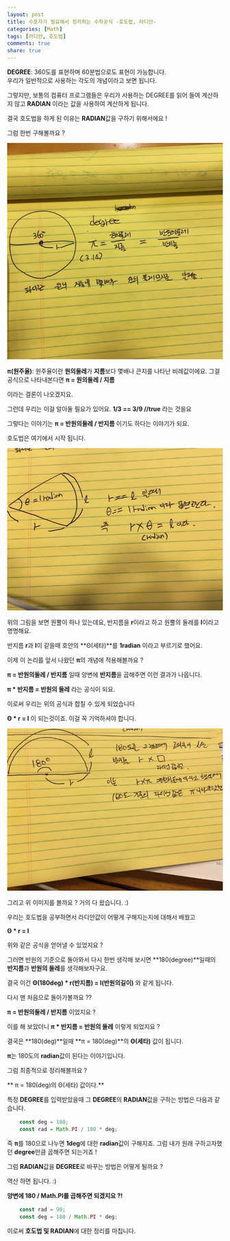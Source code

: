 ```yaml
---
layout: post
title: 수포자가 필요해서 정리하는 수학공식 -호도법, 라디안- 
categories: [Math]
tags: [라디안, 호도법]
comments: true
share: true
---
```



**DEGREE**: 360도를 표현하며 60분법으로도 표현이 가능합니다.  
우리가 일반적으로 사용하는 각도의 개념이라고 보면 됩니다.  

그렇지만, 보통의 컴퓨터 프로그램들은 우리가 사용하는 DEGREE를 읽어 들여 계산하지 않고 **RADIAN** 이라는 값을 사용하여 계산하게 됩니다.  


결국 호도법을 하게 된 이유는 **RADIAN**값을 구하기 위해서에요 !
 
그럼 한번 구해볼까요 ? 

![이미지](/resources/images/math/hodo_1.jpeg)


**π(원주율)**: 원주율이란 **원의둘레**가 **지름**보다 몇배나 큰지를 나타난 비례값이에요. 그걸 공식으로 나타내본다면 **π = 원의둘레 / 지름**

이라는 결론이 나오겠지요.  


그런데 우리는 이걸 알아둘 필요가 있어요. **1/3 == 3/9 //true** 라는 것을요 

그렇다는 이야기는 **π = 반원의둘레 / 반지름** 이기도 하다는 이야기가 되요. 


호도법은 여기에서 시작 됩니다. 


![이미지](/resources/images/math/hodo_2.jpeg)


위의 그림을 보면 원뿔이 하나 있는데요, 반지름을 **r**이라고 하고 원뿔의 둘레를 **l**이라고 명명해요. 

반지름 **r**과 **l**이 같을때 호안의 **Θ(세타)**를 **1radian** 이라고 부르기로 했어요. 

이제 이 논리를 앞서 나왔던 **π**의 개념에 적용해볼까요 ?



**π = 반원의둘레 / 반지름** 일때 양변에 **반지름**을 곱해주면 이런 결과가 나옵니다.

**π * 반지름 = 반원의 둘레** 라는 공식이 되요. 

이로써 우리는 위의 공식과 합칠 수 있게 되었습니다 


**Θ * r = l** 이 되는것이죠. 이걸 꼭 기억하셔야 합니다. 


![이미지](/resources/images/math/hodo_3.jpeg) 


그리고 위 이미지를 볼까요 ? 거의 다 왔습니다. :) 


우리는 호도법을 공부하면서 라디안값이 어떻게 구해지는지에 대해서 배웠고 

**Θ * r = l**

위와 같은 공식을 얻어낼 수 있었지요 ? 



그러면 반원의 기준으로 돌아와서 다시 한번 생각해 보시면 **180(degree)**일때의 **반지름**과 **반원의 둘레**를 생각해보자구요. 
 
결국 이건 **Θ(180deg) * r(반지름) = l(반원의길이)** 와 같게 됩니다.


다시 맨 처음으로 돌아가볼까요 ?? 

**π = 반원의둘레 / 반지름** 이었지요 ?

이를 해 보았더니 **π * 반지름 = 반원의 둘레**  이렇게 되었지요 ? 

결국은 **180(deg)**일때 **π = 180(deg)**의 **Θ(세타)** 값이 됩니다. 


**π**는 180도의 **radian**값이 된다는 이야기입니다. 


그럼 최종적으로 정리해볼까요 ?


** π = 180(deg)의 Θ(세타) 값이다.**

특정 **DEGREE**를 입력받았을때 그 **DEGREE**의 **RADIAN**값을 구하는 방법은 다음과 같습니다. 

```js
    const deg = 180;
    const rad = Math.PI / 180 * deg;
```

즉 **π**를 180으로 나누면 **1deg**에 대한 **radian**값이 구해지죠. 그럼 내가 원래 구하고자했던 **degree**만큼 곱해주면 되는거죠 !
 
 
그럼 **RADIAN**값을 **DEGREE**로 바꾸는 방법은 어떻게 될까요 ? 

역산 하면 됩니다. :) 

**양변에 180 / Math.PI를 곱해주면 되겠지요 ?!**

```js
    const rad = 90;
    const deg = 180 / Math.PI * deg; 
```





이로써 **호도법 및 RADIAN**에 대한 정리를 마칩니다.



